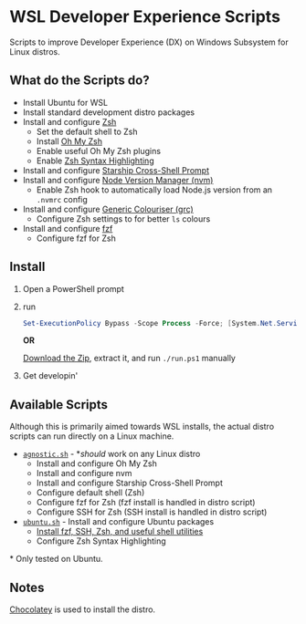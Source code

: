 # WSL Developer Experience Scripts

Scripts to improve Developer Experience (DX) on Windows Subsystem for Linux distros.

## What do the Scripts do?

- Install Ubuntu for WSL
- Install standard development distro packages
- Install and configure [Zsh](https://www.zsh.org/)
  - Set the default shell to Zsh
  - Install [Oh My Zsh](https://ohmyz.sh/)
  - Enable useful Oh My Zsh plugins
  - Enable [Zsh Syntax Highlighting](https://github.com/zsh-users/zsh-syntax-highlighting)
- Install and configure [Starship Cross-Shell Prompt](https://starship.rs/)
- Install and configure [Node Version Manager (nvm)](https://github.com/nvm-sh/nvm)
  - Enable Zsh hook to automatically load Node.js version from an `.nvmrc` config
- Install and configure [Generic Colouriser (grc)](https://github.com/garabik/grc)
  - Configure Zsh settings to for better `ls` colours
- Install and configure [fzf](https://github.com/junegunn/fzf)
  - Configure fzf for Zsh

## Install

1. Open a PowerShell prompt
1. run

   ```powershell
   Set-ExecutionPolicy Bypass -Scope Process -Force; [System.Net.ServicePointManager]::SecurityProtocol = [System.Net.ServicePointManager]::SecurityProtocol -bor 3072; iex ((New-Object System.Net.WebClient).DownloadString('https://raw.githubusercontent.com/nerdyman/wsl-dx-scripts/main/clone.ps1'))
   ```

   **OR**

   [Download the Zip](https://github.com/nerdyman/wsl-dx-scripts/archive/refs/heads/main.zip), extract it, and run `./run.ps1` manually

1. Get developin'

## Available Scripts

Although this is primarily aimed towards WSL installs, the actual distro scripts can run directly on a Linux machine.

- [`agnostic.sh`](./agnostic.sh) - \*_should_ work on any Linux distro
  - Install and configure Oh My Zsh
  - Install and configure nvm
  - Install and configure Starship Cross-Shell Prompt
  - Configure default shell (Zsh)
  - Configure fzf for Zsh (fzf install is handled in distro script)
  - Configure SSH for Zsh (SSH install is handled in distro script)
- [`ubuntu.sh`](./ubuntu.sh) - Install and configure Ubuntu packages
  - [Install fzf, SSH, Zsh, and useful shell utilities](./ubuntu.sh#L8)
  - Configure Zsh Syntax Highlighting

\* Only tested on Ubuntu.

## Notes

[Chocolatey](https://chocolatey.org/) is used to install the distro.
